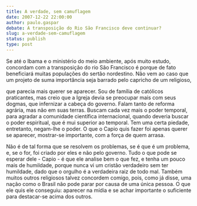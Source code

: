 ```yaml
---
title: A verdade, sem camuflagem
date: 2007-12-22 22:00:00
author: paulo.gaspar
debate: A transposição do Rio São Francisco deve continuar?
slug: a-verdade-sem-camuflagem
status: publish 
type: post
---
```


Se até o Ibama e o ministério do meio ambiente, após muito estudo, concordam com a transposição do rio São Francisco é porque de fato beneficiará muitas populações do sertão nordestino. Não vem ao caso que um projeto de suma importância seja barrado pelo capricho de um religioso,  

que parecia mais querer se aparecer. Sou de família de católicos praticantes, mas creio que a Igreja devia se preocupar mais com seus dogmas, que infernizar a cabeça do governo. Falam tanto de reforma agrária, mas não em suas terras. Buscam cada vez mais o poder temporal, para agradar a comunidade científica internacional, quando deveria buscar o poder espiritual, que é mui superior ao temporal. Tem uma certa piedade, entretanto, negam-lhe o poder. O que o Capio quis fazer foi apenas querer se aparecer, mostrar-se importante, com a força de quem arrasa.  

Não é de tal forma que se resolvem os problemas, se é que é um problema, e, se o for, foi criado por eles e não pelo governo. Tudo o que pode se esperar dele - Capio - é que ele analise bem o que fez, e tenha um pouco mais de humildade, porque nunca vi um cristão verdadeiro sem ter humildade, dado que o orgulho é a verdadeira raiz de todo mal. Também muitos outros religiosos talvez concordem comigo, pois, como já disse, uma nação como o Brasil não pode parar por causa de uma única pessoa. O que ele quis ele conseguiu: aparecer na mídia e se achar importante o suficiente para destacar-se acima dos outros.
